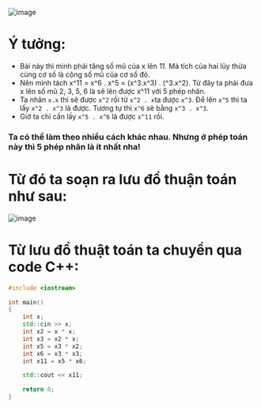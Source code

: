 ![image](https://user-images.githubusercontent.com/93697962/140301149-d8dbd1a6-f2b1-4827-adc3-bbeecd082bc4.png)
# Ý tưởng:
- Bài này thì mình phải tăng số mũ của x lên 11. Mà tích của hai lũy thừa cùng cơ số là cộng số mũ của cơ số đó.
- Nên mình tách x^11 = x^6 . x^5 = (x^3.x^3) . (^3.x^2). Từ đây ta phải đưa x lên số mũ 2, 3, 5, 6 là sẽ lên được x^11 với 5 phép nhân.
- Ta nhân `x.x` thì sẽ được `x^2` rồi từ `x^2 . x`ta được `x^3`. Để lên `x^5` thì ta lấy `x^2 . x^3` là được. Tương tự thì `x^6` sẽ bằng `x^3 . x^3`.
- Giờ ta chỉ cần lấy `x^5 . x^6` là được `x^11` rồi.
### Ta có thể làm theo nhiều cách khác nhau. Nhưng ở phép toán này thì 5 phép nhân là ít nhất nha!
# Từ đó ta soạn ra lưu đồ thuận toán như sau:
![image](https://user-images.githubusercontent.com/93697962/140318829-6ee65918-55b7-4171-86fc-e8fa44154d10.png)

# Từ lưu đồ thuật toán ta chuyển qua code C++:
```c++
#include <iostream>

int main()
{
	int x;
	std::cin >> x;
	int x2 = x * x;
	int x3 = x2 * x; 
	int x5 = x3 * x2;
	int x6 = x3 * x3;
	int x11 = x5 * x6;

	std::cout << x11;

	return 0;
}
  ```
